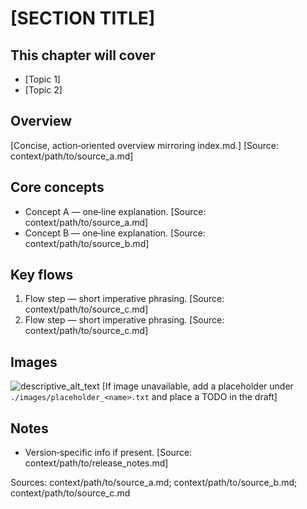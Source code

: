 # [SECTION TITLE]

## This chapter will cover

- [Topic 1]
- [Topic 2]

## Overview

[Concise, action‑oriented overview mirroring index.md.] [Source: context/path/to/source_a.md]

## Core concepts

- Concept A — one‑line explanation. [Source: context/path/to/source_a.md]
- Concept B — one‑line explanation. [Source: context/path/to/source_b.md]

## Key flows

1. Flow step — short imperative phrasing. [Source: context/path/to/source_c.md]
2. Flow step — short imperative phrasing. [Source: context/path/to/source_c.md]

## Images

![descriptive_alt_text](../../context/sources/quickstart_guides/<guide>/images/<image>.png)
[If image unavailable, add a placeholder under `./images/placeholder_<name>.txt` and place a TODO in the draft]

## Notes

- Version‑specific info if present. [Source: context/path/to/release_notes.md]

Sources: context/path/to/source_a.md; context/path/to/source_b.md; context/path/to/source_c.md
